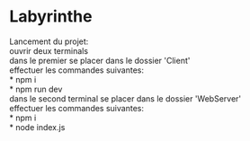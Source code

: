 # Labyrinthe

Lancement du projet:  
  ouvrir deux terminals  
  dans le premier se placer dans le dossier 'Client'  
  effectuer les commandes suivantes:  
    * npm i  
    * npm run dev  
  dans le second terminal se placer dans le dossier 'WebServer'  
  effectuer les commandes suivantes:  
    * npm i  
    * node index.js  
